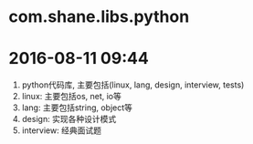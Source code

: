 # com.shane.libs.python
# 2016-08-11 09:44
1. python代码库, 主要包括(linux, lang, design, interview, tests)
2. linux: 主要包括os, net, io等
3. lang: 主要包括string, object等
4. design: 实现各种设计模式
5. interview: 经典面试题

